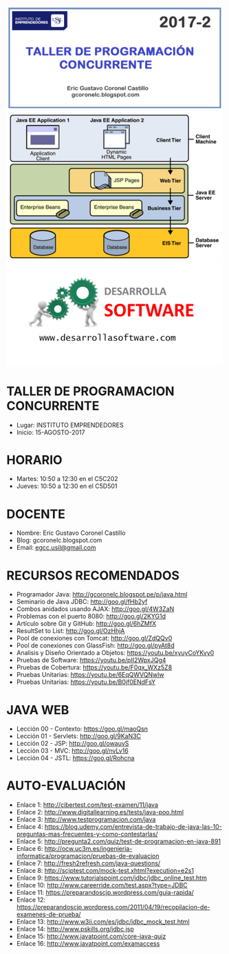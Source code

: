 ![TALLER DE PROGRAMACION CONCURRENTE](https://raw.githubusercontent.com/gcoronelc/USIL_TPC_2017_2/master/Img/portada.png)
![TALLER DE PROGRAMACION CONCURRENTE](https://raw.githubusercontent.com/gcoronelc/USIL_TPC_2017_2/master/Img/logo.png)
![TALLER DE PROGRAMACION CONCURRENTE](https://raw.githubusercontent.com/gcoronelc/USIL_TPC_2017_2/master/Img/ds.png)


# TALLER DE PROGRAMACION CONCURRENTE

- Lugar: INSTITUTO EMPRENDEDORES
- Inicio: 15-AGOSTO-2017

# HORARIO

- Martes: 10:50 a 12:30 en el C5C202
- Jueves: 10:50 a 12:30 en el C5D501

# DOCENTE

- Nombre: Eric Gustavo Coronel Castillo
- Blog: gcoronelc.blogspot.com
- Email: egcc.usil@gmail.com


# RECURSOS RECOMENDADOS

- Programador Java: http://gcoronelc.blogspot.pe/p/java.html
- Seminario de Java JDBC: http://goo.gl/fHb2yf
- Combos anidados usando AJAX: http://goo.gl/4W3ZaN
- Problemas con el puerto 8080: http://goo.gl/2KYG1d
- Artículo sobre Git y GitHub: http://goo.gl/6hZMfX
- ResultSet to List: http://goo.gl/OzHhjA
- Pool de conexiones con Tomcat: http://goo.gl/ZdQQv0
- Pool de conexiones con GlassFish: http://goo.gl/pyAt8d
- Analisis y Diseño Orientado a Objetos: https://youtu.be/xyuyCoYKvy0
- Pruebas de Software: https://youtu.be/pII2WpxJQg4
- Pruebas de Cobertura: https://youtu.be/F0qx_WXz5Z8
- Pruebas Unitarias: https://youtu.be/6EqQWVQNwlw
- Pruebas Unitarias: https://youtu.be/B0jf0ENdFsY

# JAVA WEB

- Lección 00 - Contexto: https://goo.gl/maoQsn
- Lección 01 - Servlets: http://goo.gl/9KaN3C
- Lección 02 - JSP: http://goo.gl/owauvS
- Lección 03 - MVC: http://goo.gl/nvLv16
- Lección 04 - JSTL: https://goo.gl/Rohcna



# AUTO-EVALUACIÓN

- Enlace 1: http://cibertest.com/test-examen/11/java
- Enlace 2: http://www.digitallearning.es/tests/java-poo.html
- Enlace 3: http://www.testprogramacion.com/java
- Enlace 4: https://blog.udemy.com/entrevista-de-trabajo-de-java-las-10-preguntas-mas-frecuentes-y-como-contestarlas/
- Enlace 5: http://pregunta2.com/quiz/test-de-programacion-en-java-891
- Enlace 6: http://ocw.uc3m.es/ingenieria-informatica/programacion/pruebas-de-evaluacion
- Enlace 7: http://fresh2refresh.com/java-questions/
- Enlace 8: http://scjptest.com/mock-test.xhtml?execution=e2s1
- Enlace 9: https://www.tutorialspoint.com/jdbc/jdbc_online_test.htm
- Enlace 10: http://www.careerride.com/test.aspx?type=JDBC
- Enlace 11: https://preparandoscjp.wordpress.com/guia-rapida/
- Enlace 12: https://preparandoscjp.wordpress.com/2011/04/19/recopilacion-de-examenes-de-prueba/
- Enlace 13: http://www.w3ii.com/es/jdbc/jdbc_mock_test.html
- Enlace 14: http://www.pskills.org/jdbc.jsp
- Enlace 15: http://www.javatpoint.com/core-java-quiz
- Enlace 16: http://www.javatpoint.com/examaccess





